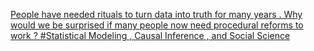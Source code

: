 [People have needed rituals to turn data into truth for many years . Why would we be surprised if many people now need procedural reforms to work ?   #Statistical Modeling , Causal Inference , and Social Science](https://qi.tc/qi/119802)